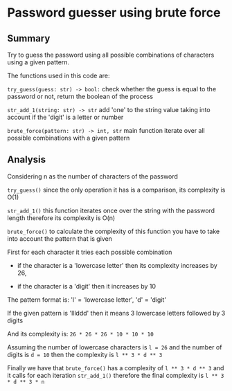 # Password guesser using brute force

## Summary

Try to guess the password using all possible combinations of characters using a
given pattern.

The functions used in this code are:

`try_guess(guess: str) -> bool:` check whether the guess is equal to the
password or not, return the boolean of the process

`str_add_1(string: str) -> str` add 'one' to the string value taking into
account if the 'digit' is a letter or number

`brute_force(pattern: str) -> int, str` main function iterate over all possible
combinations with a given pattern

## Analysis

Considering n as the number of characters of the password

`try_guess()` since the only operation it has is a comparison, its complexity
is O(1)

`str_add_1()` this function iterates once over the string with the password
length therefore its complexity is O(n)

`brute_force()` to calculate the complexity of this function you have to take
into account the pattern that is given

First for each character it tries each possible combination

- if the character is a 'lowercase letter' then its complexity increases by 26,

- if the character is a 'digit' then it increases by 10

The pattern format is: 'l' = 'lowercase letter', 'd' = 'digit'

If the given pattern is 'lllddd' then it means 3 lowercase letters followed by
3 digits

And its complexity is: `26 * 26 * 26 * 10 * 10 * 10`

Assuming the number of lowercase characters is `l = 26` and the number of
digits is `d = 10` then the complexity is `l ** 3 * d ** 3`

Finally we have that `brute_force()` has a complexity of `l ** 3 * d ** 3` and
it calls for each iteration `str_add_1()` therefore the final complexity is `l
** 3 * d ** 3 * n`

